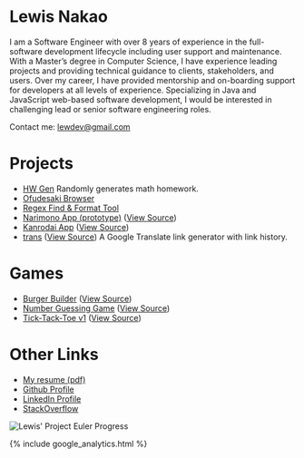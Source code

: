 # Lewis Nakao

I am a Software Engineer with over 8 years of experience in the full-software development lifecycle including user support and maintenance. With a Master’s degree in Computer Science, I have experience leading projects and providing technical guidance to clients, stakeholders, and users. Over my career, I have provided mentorship and on-boarding support for developers at all levels of experience. Specializing in Java and JavaScript web-based software development, I would be interested in challenging lead or senior software engineering roles.

Contact me: [lewdev@gmail.com](mailto:lewdev@gmail.com)

Projects
========
* [HW Gen](https://lewdev.github.io/apps/hw-gen) Randomly generates math homework.
* [Ofudesaki Browser](https://lewdev.github.io/ofudesaki-browser/)
* [Regex Find & Format Tool](https://lewdev.github.io/apps/regex-find-and-format)
* [Narimono App (prototype)](https://lewdev.github.io/narimono-prototype/) ([View Source](https://github.com/lewdev/narimono))
* [Kanrodai App](https://lewdev.github.io/kanrodai-app/) ([View Source](https://github.com/lewdev/kanrodai-app))
* [trans](https://lewdev.github.io/trans/) ([View Source](https://github.com/lewdev/trans)) A Google Translate link generator with link history.

Games
=====
* [Burger Builder](https://lewdev.github.io/apps/burger-builder) ([View Source](https://github.com/lewdev/burger-builder))
* [Number Guessing Game](https://lewdev.github.io/apps/number-guess) ([View Source](https://github.com/lewdev/number-guess))
* [Tick-Tack-Toe v1](https://lewdev.github.io/ticktacktoe/v1/) ([View Source](https://github.com/lewdev/ticktacktoe))

Other Links
===========
* [My resume (pdf)](https://drive.google.com/open?id=1neZuwiGy5SBrFOiJnbcvcx1Bb-LV8iPP)
* [Github Profile](https://github.com/lewdev)
* [LinkedIn Profile](https://www.linkedin.com/in/lewisnakao)
* [StackOverflow](http://stackoverflow.com/cv/lewis.nakao)

![Lewis' Project Euler Progress](https://projecteuler.net/profile/lewdev.png "Lewis' Project Euler Progress")

{% include google_analytics.html %}

